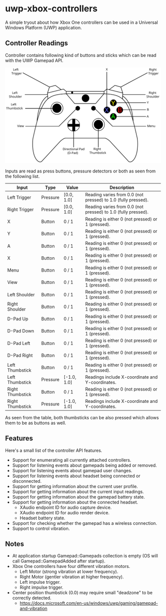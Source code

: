 # uwp-xbox-controllers
A simple tryout about how Xbox One controllers can be used in a Universal Windows Platform (UWP) application.

## Controller Readings
Controller contains following kind of buttons and sticks which can be read with the UWP Gamepad API.

![alt text](https://github.com/toivjon/uwp-xbox-controllers/blob/master/Images/xbox-controller.svg "Xbox One Controller")

Inputs are read as press buttons, pressure detectors or both as seen from the following list.

| Input            | Type     | Value       | Description                                                   |
| ---------------- | -------- | ----------- | ------------------------------------------------------------- |
| Left Trigger     | Pressure | [0.0, 1.0]  | Reading varies from 0.0 (not pressed) to 1.0 (fully pressed). |
| Right Trigger	   | Pressure | [0.0, 1.0]  | Reading varies from 0.0 (not pressed) to 1.0 (fully pressed). |
| X                | Button   |   0 / 1     | Reading is either 0 (not pressed) or 1 (pressed).             |
| Y                | Button   |   0 / 1     | Reading is either 0 (not pressed) or 1 (pressed).             |
| A                | Button   |   0 / 1     | Reading is either 0 (not pressed) or 1 (pressed).             |
| X                | Button   |   0 / 1     | Reading is either 0 (not pressed) or 1 (pressed).             |
| Menu             | Button   |   0 / 1     | Reading is either 0 (not pressed) or 1 (pressed).             |
| View             | Button   |   0 / 1     | Reading is either 0 (not pressed) or 1 (pressed).             |
| Left Shoulder    | Button   |   0 / 1     | Reading is either 0 (not pressed) or 1 (pressed).             |
| Right Shoulder   | Button   |   0 / 1     | Reading is either 0 (not pressed) or 1 (pressed).             |
| D-Pad Up		   | Button   |   0 / 1     | Reading is either 0 (not pressed) or 1 (pressed).             |
| D-Pad Down       | Button   |   0 / 1     | Reading is either 0 (not pressed) or 1 (pressed).             |
| D-Pad Left	   | Button   |   0 / 1     | Reading is either 0 (not pressed) or 1 (pressed).             |
| D-Pad Right	   | Button   |   0 / 1     | Reading is either 0 (not pressed) or 1 (pressed).             |
| Left Thumbstick  | Button   |   0 / 1     | Reading is either 0 (not pressed) or 1 (pressed).             |
| Left Thumbstick  | Pressure | [-1.0, 1.0] | Readings include X-coordinate and Y-coordinates.				|
| Right Thumbstick | Button   |   0 / 1     | Reading is either 0 (not pressed) or 1 (pressed).             |
| Right Thumbstick | Pressure | [-1.0, 1.0] | Readings include X-coordinate and Y-coordinates.              |

As seen from the table, both thumbsticks can be also pressed which allows them to be as buttons as well.

## Features
Here's a small list of the controller API features.

- Support for enumerating all currently attached controllers.
- Support for listening events about gamepads being added or removed.
- Support for listening events about gamepad user changes.
- Support for listening events about headset being connected or disconnected.
- Support for getting information about the current user profile.
- Support for getting information about the current input readings.
- Support for getting information about the gamepad battery state.
- Support for getting information about the connected headset.
  - XAudio endpoint ID for audio capture device.
  - XAudio endpoint ID for audio render device.
  - Headset battery state.
- Support for checking whether the gamepad has a wireless connection.
- Support to control vibration.

## Notes

- At application startup Gamepad::Gamepads collection is empty (OS will call Gamepad::GamepadAdded after startup).
- Xbox One controllers have four different vibration motors.
  - Left Motor (strong vibration at lower frequency).
  - Right Motor (gentler vibration at higher frequency).
  - Left impulse trigger.
  - Right impulse trigger.
- Center position thumbstick (0.0) may require small "deadzone" to be correctly detected.
  - https://docs.microsoft.com/en-us/windows/uwp/gaming/gamepad-and-vibration